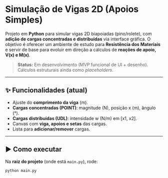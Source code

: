 # Simulação de Vigas 2D (Apoios Simples)

Projeto em **Python** para simular vigas 2D biapoiadas (pino/rolete), com **adição de cargas concentradas e distribuídas** via interface gráfica. O objetivo é oferecer um ambiente de estudo para **Resistência dos Materiais** e servir de base para evoluir em direção a cálculos de **reações de apoio, V(x) e M(x)**.

> **Status:** Em desenvolvimento (MVP funcional de UI + desenho). Cálculos estruturais ainda como _placeholders_.

---

## ✨ Funcionalidades (atual)
- Ajuste do **comprimento da viga** (m).
- **Cargas concentradas (POINT)**: magnitude (N), posição x (m), ângulo (°).
- **Cargas distribuídas (UDL)**: intensidade w (N/m) em [x1, x2].
- Canvas com **viga, apoios e setas** das cargas.
- Lista para **adicionar/remover** cargas.

---


## ▶️ Como executar
Na **raiz do projeto** (onde está `main.py`), rode:

```bash
python main.py

